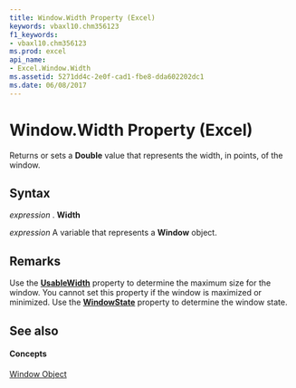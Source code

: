 ```yaml
---
title: Window.Width Property (Excel)
keywords: vbaxl10.chm356123
f1_keywords:
- vbaxl10.chm356123
ms.prod: excel
api_name:
- Excel.Window.Width
ms.assetid: 5271dd4c-2e0f-cad1-fbe8-dda602202dc1
ms.date: 06/08/2017
---
```



# Window.Width Property (Excel)

Returns or sets a  **Double** value that represents the width, in points, of the window.


## Syntax

 _expression_ . **Width**

 _expression_ A variable that represents a **Window** object.


## Remarks

Use the  **[UsableWidth](Excel.Window.UsableWidth.md)** property to determine the maximum size for the window. You cannot set this property if the window is maximized or minimized. Use the **[WindowState](Excel.Window.WindowState.md)** property to determine the window state.


## See also


#### Concepts


[Window Object](Excel.Window.md)

